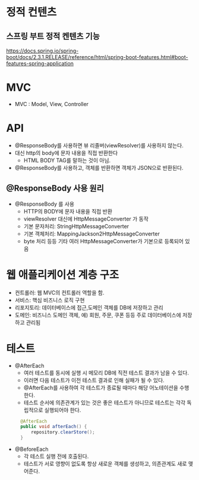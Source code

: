# 정적 컨텐츠
## 스프링 부트 정적 켄텐츠 기능
https://docs.spring.io/spring-boot/docs/2.3.1.RELEASE/reference/html/spring-boot-features.html#boot-features-spring-application

# MVC
- MVC : Model, View, Controller

# API
- @ResponseBody를 사용하면 뷰 리졸버(viewResolver)를 사용하지 않는다.
- 대신 http의 body에 문자 내용을 직접 반환한다
  - HTML BODY TAG를 말하는 것이 아님.
- @ResponseBody를 사용하고, 객체를 반환하면 객체가 JSON으로 반환된다.

## @ResponseBody 사용 원리
- @ResponseBody 를 사용
  - HTTP의 BODY에 문자 내용을 직접 반환
  - viewResolver 대신에 HttpMessageConverter 가 동작
  - 기본 문자처리: StringHttpMessageConverter
  - 기본 객체처리: MappingJackson2HttpMessageConverter
  - byte 처리 등등 기타 여러 HttpMessageConverter가 기본으로 등록되어 있음

# 웹 애플리케이션 계층 구조
- 컨트롤러: 웹 MVC의 컨트롤러 역할을 함.
- 서비스: 핵심 비즈니스 로직 구현
- 리포지토리: 데이터베이스에 접근,도메인 객체를 DB에 저장하고 관리
- 도메인: 비즈니스 도메인 객체, 예) 회원, 주문, 쿠폰 등등 주로 데이터베이스에 저장하고 관리됨

# 테스트

- @AfterEach
  - 여러 테스트를 동시에 실행 시 메모리 DB에 직전 테스트 결과가 남을 수 있다. 
  - 이러면 다음 테스트가 이전 테스트 결과로 인해 실패가 될 수 있다. 
  - @AfterEach를 사용하여 각 테스트가 종료될 때마다 해당 어노테이션을 수행한다.
  - 테스트 순서에 의존관계가 있는 것은 좋은 테스트가 아니므로 테스트는 각각 독립적으로 실행되어야 한다.
  ```java
    @AfterEach
    public void afterEach() {
        repository.clearStore();
    }
    ```
- @BeforeEach 
  - 각 테스트 실행 전에 호출된다. 
  - 테스트가 서로 영향이 없도록 항상 새로운 객체를 생성하고, 의존관계도 새로 맺어준다.